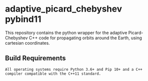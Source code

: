 # adaptive_picard_chebyshev pybind11
This repository contains the python wrapper for the adaptive Picard-Chebyshev C++ code for propagating orbits around the Earth, using cartesian coordinates.


## Build Requirements
```
All operating systems require Python 3.6+ and Pip 10+ and a C++ compiler compatible with the C++11 standard.